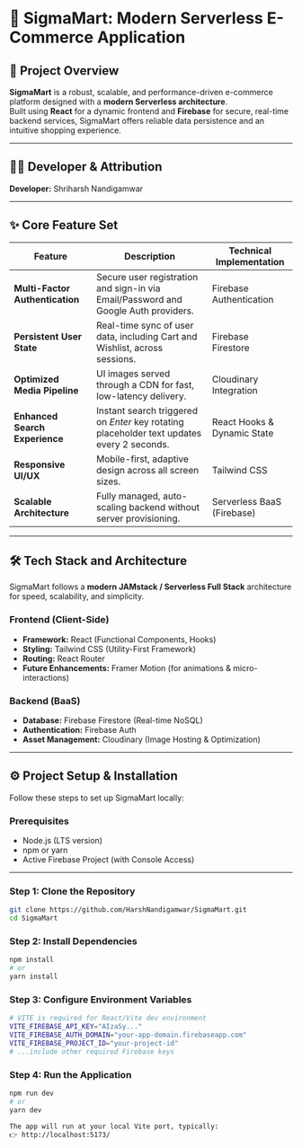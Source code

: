 # 🛒 SigmaMart: Modern Serverless E-Commerce Application

## 🌟 Project Overview

**SigmaMart** is a robust, scalable, and performance-driven e-commerce platform designed with a **modern Serverless architecture**.  
Built using **React** for a dynamic frontend and **Firebase** for secure, real-time backend services, SigmaMart offers reliable data persistence and an intuitive shopping experience.

---

## 👨‍💻 Developer & Attribution
**Developer:** Shriharsh Nandigamwar

---

## ✨ Core Feature Set

| Feature | Description | Technical Implementation |
|----------|--------------|---------------------------|
| **Multi-Factor Authentication** | Secure user registration and sign-in via Email/Password and Google Auth providers. | Firebase Authentication |
| **Persistent User State** | Real-time sync of user data, including Cart and Wishlist, across sessions. | Firebase Firestore |
| **Optimized Media Pipeline** | UI images served through a CDN for fast, low-latency delivery. | Cloudinary Integration |
| **Enhanced Search Experience** | Instant search triggered on *Enter* key rotating placeholder text updates every 2 seconds. | React Hooks & Dynamic State |
| **Responsive UI/UX** | Mobile-first, adaptive design across all screen sizes. | Tailwind CSS |
| **Scalable Architecture** | Fully managed, auto-scaling backend without server provisioning. | Serverless BaaS (Firebase) |

---

## 🛠 Tech Stack and Architecture

SigmaMart follows a **modern JAMstack / Serverless Full Stack** architecture for speed, scalability, and simplicity.

### **Frontend (Client-Side)**
- **Framework:** React (Functional Components, Hooks)  
- **Styling:** Tailwind CSS (Utility-First Framework)  
- **Routing:** React Router  
- **Future Enhancements:** Framer Motion (for animations & micro-interactions)

### **Backend (BaaS)**
- **Database:** Firebase Firestore (Real-time NoSQL)  
- **Authentication:** Firebase Auth  
- **Asset Management:** Cloudinary (Image Hosting & Optimization)

---

## ⚙️ Project Setup & Installation

Follow these steps to set up SigmaMart locally:

### **Prerequisites**
- Node.js (LTS version)
- npm or yarn
- Active Firebase Project (with Console Access)

---

### **Step 1: Clone the Repository**
```bash
git clone https://github.com/HarshNandigamwar/SigmaMart.git
cd SigmaMart
```
### **Step 2: Install Dependencies**
```bash
npm install
# or
yarn install
```
### **Step 3: Configure Environment Variables**
```bash
# VITE is required for React/Vite dev environment
VITE_FIREBASE_API_KEY="AIzaSy..."
VITE_FIREBASE_AUTH_DOMAIN="your-app-domain.firebaseapp.com"
VITE_FIREBASE_PROJECT_ID="your-project-id"
# ...include other required Firebase keys
```
### **Step 4: Run the Application**
```bash
npm run dev
# or
yarn dev

The app will run at your local Vite port, typically:
👉 http://localhost:5173/
```
